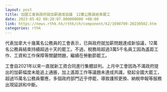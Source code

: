 ```yaml
---
layout: post
title: 加國工會與政府就加薪達成協議　12萬公務員結束罷工
date: 2023-05-02 00:20:07.000000000 +08:00
link: https://news.rthk.hk/rthk/ch/component/k2/1698709-20230502.htm
categories: rthk
---
```


代表加拿大十幾萬名公務員的工會表示，已與政府就加薪問題達成新協議，12萬名公務員結束持續超過十天的罷工。不過，稅務局超過3萬5千名員工因為遙距工作、工資和工作保障等關鍵問題，繼續在勞動節罷工。

工會自2021年以來一直就新工資合同進行集體談判。上月中工會因為不滿政府提出的加薪幅度未能追上通脹，加上遙距工作等議題未達成共識，發起全國大罷工，超過15萬名公務員響應，多個政府部門近乎停罷，導致護照更換、納稅申報等服務出現延誤和中斷。
